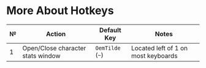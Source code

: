 # More About Hotkeys

| № | Action                                    | Default Key            | Notes                                       |
|----|------------------------------------------|------------------------|---------------------------------------------|
| 1  | Open/Close character stats window        | `OemTilde` (`~`)       | Located left of 1 on most keyboards         |